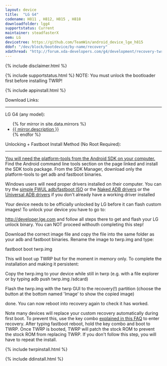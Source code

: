 ```yaml
---
layout: device
title:  "LG G4"
codename: H811 , H812, H815 , H818
downloadfolder: lgg4
supportstatus: Current
maintainer: steadfasterX
oem: LG
devicetree: https://github.com/TeamWin/android_device_lge_h815
ddof: "/dev/block/bootdevice/by-name/recovery"
xdathread: "http://forum.xda-developers.com/g4/development/recovery-twrp-3-touch-recovery-t3442424"
---
```


{% include disclaimer.html %}

{% include supportstatus.html %}
NOTE: You must unlock the bootloader first before installing TWRP!

{% include appinstall.html %}

<div class='page-heading'>Download Links:</div>
<hr />
<p class="text">LG G4 (any model):</p>
<ul>
{% for mirror in site.data.mirrors %}
  <li>
    <a href="{{ mirror.baseurl }}lgg4">
      {{ mirror.description }}
    </a>
  </li>
{% endfor %}
</ul>

<div class='page-heading' id='fastboot-install'>Unlocking + Fastboot Install Method (No Root Required):</div>
<a id='fastboot'></a>
<hr />
<p class="text"><a href="http://developer.android.com/sdk/index.html#linux-bundle-size">You will need the platform-tools from the Android SDK on your computer.</a> Find the Android command line tools section on the page linked and install the SDK tools package. From the SDK Manager, download only the platform-tools to get adb and fastboot binaries.</p>
<p class="text">Windows users will need proper drivers installed on their computer. You can try the <a href="https://forum.xda-developers.com/android/software-hacking/live-iso-adb-fastboot-driver-issues-t3526755" target=_blank>simple FWUL adb/fastboot ISO</a> or the <a href="http://www.xda-developers.com/universal-naked-driver-solves-your-adb-driver-problems-on-windows/">Naked ADB drivers</a> or the <a href="http://www.koushikdutta.com/post/universal-adb-driver">Universal ADB drivers</a> if you don't already have a working driver installed</p>
<p class="text">Your device needs to be officially unlocked by LG before it can flash custom images! To unlock your device you have to go to:</p>
<p class="text"><a href="http://developer.lge.com/resource/mobile/RetrieveBootloader.dev" target=_blank>http://developer.lge.com</a> and follow all steps there to get and flash your LG unlock binary. You can NOT proceed withouth completing this step!</p>
<p class="text">Download the correct image file and copy the file into the same folder as your adb and fastboot binaries. Rename the image to twrp.img and type:</p>
<p class="code">fastboot boot twrp.img</p>
<p class="text">This will boot up TWRP but for the moment in memory only. To complete the installation and making it persistent:</p>
<p class="text">Copy the twrp.img to your device while still in twrp (e.g. with a file explorer or by typing adb push twrp.img /sdcard)</p>
<p class="text">Flash the twrp.img with the twrp GUI to the recovery(!) partition (choose the button at the bottom named 'Image' to show the copied image)</p>
<p class="text">done. You can now reboot into recovery again to check it has worked.</p>
<p class="text">Note many devices will replace your custom recovery automatically during first boot. To prevent this, use the key combo <a href="https://forum.xda-developers.com/showpost.php?p=68249027&postcount=3" target=_blank>explained in this FAQ</a> to enter recovery. After typing <span class="code">fastboot reboot</span>, hold the key combo and boot to TWRP. Once TWRP is booted, TWRP will patch the stock ROM to prevent the stock ROM from replacing TWRP. If you don't follow this step, you will have to repeat the install.</p>

{% include twrpinstall.html %}

{% include ddinstall.html %}
